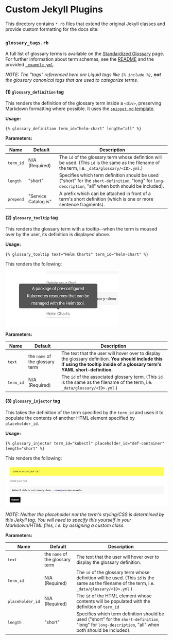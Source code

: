 # Custom Jekyll Plugins

This directory contains `*.rb` files that extend the original Jekyll classes and provide custom formatting for the docs site:

### `glossary_tags.rb`

A full list of glossary terms is available on the [Standardized Glossary](https://kubernetes.io/docs/reference/glossary/?fundamental=true) page. For further information about term schemas, see the [README](../_includes/templates/glossary/README.md) and the provided [`_example.yml`](../_data/glossary/_example.yml).

*NOTE: The "tags" referenced here are Liquid tags like `{% include %}`, **not** the glossary canonical tags that are used to categorize terms.*

#### (1) `glossary_definition` tag

This renders the definition of the glossary term inside a `<div>`, preserving Markdown formatting where possible. It uses the [`snippet.md` template](../_includes/templates/glossary/snippet.md).

**Usage:**

```
{% glossary_definition term_id="helm-chart" length="all" %}
```

**Parameters:**


| Name | Default | Description |
| --- | --- | --- |
| `term_id` | N/A (Required) | The `id` of the glossary term whose definition will be used. (This `id` is the same as the filename of the term, i.e. `_data/glossary/<ID>.yml`.) |
| `length` | "short" | Specifies which term definition should be used ("short" for the `short-definition`, "long" for `long-description`, "all" when both should be included). |
| `prepend` | "Service Catalog is" | A prefix which can be attached in front of a term's short definition (which is one or more sentence fragments). |

#### (2) `glossary_tooltip` tag

This renders the glossary term with a tooltip--when the term is moused over by the user, its definition is displayed above.

**Usage:**

```
{% glossary_tooltip text="Helm Charts" term_id="helm-chart" %}
```

This renders the following:

![glossary-tooltip](../images/metadocs/jekyll-tags-glossary-tooltip.png)

**Parameters:**


| Name | Default | Description |
| --- | --- | --- |
| `text` | the `name` of the glossary term | The text that the user will hover over to display the glossary definition. **You should include this if using the tooltip inside of a glossary term's YAML short-definition.** |
| `term_id` | N/A (Required) | The `id` of the associated glossary term. (This `id` is the same as the filename of the term, i.e. `_data/glossary/<ID>.yml`.) |

#### (3) `glossary_injector` tag

This takes the definition of the term specified by the `term_id` and uses it to populate the contents of another HTML element specified by `placeholder_id`.

**Usage:**

```
{% glossary_injector term_id="kubectl" placeholder_id="def-container" length="short" %}
```

This renders the following:

![glossary-injector](../images/metadocs/jekyll-tags-glossary-injector.gif)

*NOTE: Neither the placeholder nor the term's styling/CSS is determined by this Jekyll tag. You will need to specify this yourself in your Markdown/HTML files, i.e. by assigning a custom class.*

**Parameters:**


| Name | Default | Description |
| --- | --- | --- |
| `text` | the `name` of the glossary term | The text that the user will hover over to display the glossary definition. |
| `term_id` | N/A (Required) | The `id` of the glossary term whose definition will be used. (This `id` is the same as the filename of the term, i.e. `_data/glossary/<ID>.yml`.) |
| `placeholder_id` | N/A (Required) | The `id` of  the HTML element whose contents will be populated with the definition of `term_id` |
| `length` | "short" | Specifies which term definition should be used ("short" for the `short-definition`, "long" for `long-description`, "all" when both should be included). |

